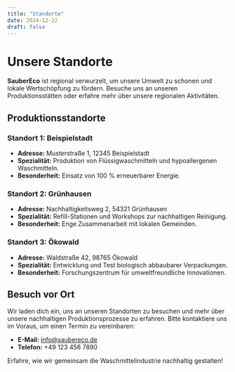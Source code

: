 ```yaml
---
title: "Standorte"
date: 2024-12-22
draft: false
---
```


# Unsere Standorte

**SauberEco** ist regional verwurzelt, um unsere Umwelt zu schonen und lokale Wertschöpfung zu fördern. Besuche uns an unseren Produktionsstätten oder erfahre mehr über unsere regionalen Aktivitäten.

## Produktionsstandorte

### Standort 1: Beispielstadt
- **Adresse:** Musterstraße 1, 12345 Beispielstadt  
- **Spezialität:** Produktion von Flüssigwaschmitteln und hypoallergenen Waschmitteln.  
- **Besonderheit:** Einsatz von 100 % erneuerbarer Energie.

### Standort 2: Grünhausen
- **Adresse:** Nachhaltigkeitsweg 2, 54321 Grünhausen  
- **Spezialität:** Refill-Stationen und Workshops zur nachhaltigen Reinigung.  
- **Besonderheit:** Enge Zusammenarbeit mit lokalen Gemeinden.

### Standort 3: Ökowald
- **Adresse:** Waldstraße 42, 98765 Ökowald  
- **Spezialität:** Entwicklung und Test biologisch abbaubarer Verpackungen.  
- **Besonderheit:** Forschungszentrum für umweltfreundliche Innovationen.

## Besuch vor Ort
Wir laden dich ein, uns an unseren Standorten zu besuchen und mehr über unsere nachhaltigen Produktionsprozesse zu erfahren. Bitte kontaktiere uns im Voraus, um einen Termin zu vereinbaren:

- **E-Mail:** info@saubereco.de
- **Telefon:** +49 123 456 7890

Erfahre, wie wir gemeinsam die Waschmittelindustrie nachhaltig gestalten!
